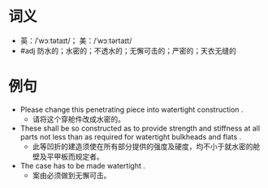 # 词义
- 英：/ˈwɔːtətaɪt/； 美：/ˈwɔːtərtaɪt/
- #adj 防水的；水密的；不透水的；无懈可击的；严密的；天衣无缝的
# 例句
- Please change this penetrating piece into watertight construction .
	- 请将这个穿舱件改成水密的。
- These shall be so constructed as to provide strength and stiffness at all parts not less than as required for watertight bulkheads and flats .
	- 此等凹折的建造须使在所有部分提供的强度及硬度，均不小于就水密的舱壁及平甲板而规定者。
- The case has to be made watertight .
	- 案由必须做到无懈可击。
